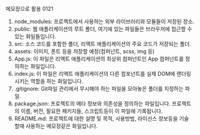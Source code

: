 메모장으로 활용
0121
1. node_modules: 프로젝트에서 사용하는 외부 라이브러리와 모듈들이 저장된 장소.
2. public: 웹 애플리케이션의 루트 폴더, 여기에 있는 파일들은 브라우저에 접근할 수 있는 화일들입니다.
3. src: 소스 코드를 포함한 폴더, 리액트 애플리케이션의 주요 코드가 저장되는 폴더.
4. assets: 이미지, 폰트 등을 저장할 예정(컴퍼넌트, scss, img 등)
5. App.js: 이 파일은 리액트 애플리케이션의 최상위 컴퍼넌트인 App 컴퍼넌트를 정의하는 화일입니다.
6. index.js: 이 파일은 리액트 애플리케이션의 다른 컴포넌트를 실제 DOM에 랜더링 시키는 역할을 하는 화일입니다.
7. .gitignore: Git파일 관리에서 무시해야 하는 파일을 모아놓은 폴더를 지정하는 파일.
8. package.json: 프로젝트의 메타 정보와 의존성을 정의하는 파일입니다. 프로젝트의 이름, 버전, 필요한 패키지들, 스크립트등이 이 파일에 기록됩니다.
9. README.md: 프로젝트에 대한 설명 및 목적, 사용방법, 라이선스 정보등을 기술 할때 사용하는 메모장같은 화일입니다.

